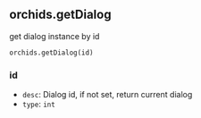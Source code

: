 
## orchids.getDialog

get dialog instance by id

```
orchids.getDialog(id)
```

### id

* `desc`: Dialog id, if not set, return current dialog
* `type`: `int`